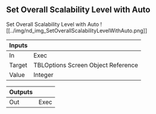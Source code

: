 ## Set Overall Scalability Level with Auto
Set Overall Scalability Level with Auto
![[../img/nd_img_SetOverallScalabilityLevelWithAuto.png]]

|Inputs||
|--|--|
| In | Exec |
| Target | TBLOptions Screen Object Reference |
| Value | Integer |

|Outputs||
|--|--|
| Out | Exec |
